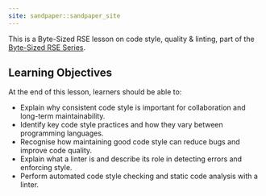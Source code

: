 ```yaml
---
site: sandpaper::sandpaper_site
---
```


This is a Byte-Sized RSE lesson on code style, quality & linting, part of the [Byte-Sized RSE Series](https://github.com/carpentries-incubator/byte-sized-rse-overview/tree/main).

## Learning Objectives

At the end of this lesson, learners should be able to:

- Explain why consistent code style is important for collaboration and long-term maintainability.
- Identify key code style practices and how they vary between programming languages.
- Recognise how maintaining good code style can reduce bugs and improve code quality.
- Explain what a linter is and describe its role in detecting errors and enforcing style.
- Perform automated code style checking and static code analysis with a linter.

